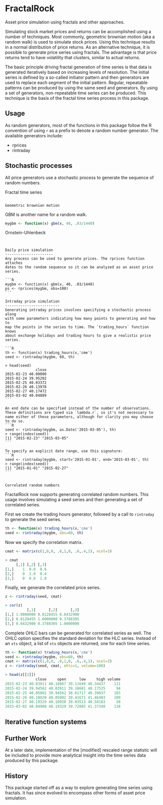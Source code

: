 FractalRock
===========
Asset price simulation using fractals and other approaches. 

Simulating stock market prices and returns can be accomplished using a number
of techniques. Most commonly, geometric brownian motion (aka a random walk) is  used to simulate stock prices. Using this technique results in a normal
distribution of price returns. As an alternative technique, it is possible to
generate price series using fractals. The advantage is that price returns
tend to have volatility that clusters, similar to actual returns.

The basic principle driving fractal generation of time series is that data is
generated iteratively based on increasing levels of resolution. The initial
series is defined by a so-called initiator pattern and then generators are
used to replace each segment of the initial pattern. Regular, repeatable
patterns can be produced by using the same seed and generators. By using a set  of generators, non-repeatable time series can be produced. This technique is
the basis of the fractal time series process in this package.

Usage
-----
As random generators, most of the functions in this package follow the R
convention of using `r` as a prefix to denote a random number generator.
The available generators include:

+ rprices
+ rintraday

Stochastic processes
--------------------
All price generators use a stochastic process to generate the sequence of
random numbers.

Fractal time series
~~~~~~~~~~~~~~~~~~~

Geometric brownian motion
~~~~~~~~~~~~~~~~~~~~~~~~~
GBM is another name for a random walk.

```R
mygbm <- function(x) gbm(x, 40, .03/1440)
```


Ornstein-Uhlenbeck
~~~~~~~~~~~~~~~~~~


Daily price simulation
----------------------
Any process can be used to generate prices. The rprices function attaches
dates to the random sequence so it can be analyzed as an asset price series.

```R
mygbm <- function(x) gbm(x, 40, .03/1440)
ps <- rprices(mygbm, obs=100)
```

Intraday price simulation
-------------------------
Generating intraday prices involves specifying a stochastic process along
with some parameters indicating how many points to generating and how to
map the points in the series to time. The `trading_hours` function knows
about exchange holidays and trading hours to give a realistic price series.

```R
th <- function(x) trading_hours(x,'cme')
seed <- rintraday(mygbm, 60, th)

> head(seed)
              close
2015-02-23 40.00000
2015-02-24 39.95202
2015-02-25 40.03372
2015-02-26 40.13978
2015-02-27 40.17472
2015-03-02 40.04889
```

An end date can be specified instead of the number of observations.
These definitions are typed via `lambda.r`, so it's not necessary to
name either of these parameters, although for clarity you may choose
to do so.
```R
seed <- rintraday(mygbm, as.Date('2015-03-05'), th)
> range(index(seed))
[1] "2015-02-23" "2015-03-05"
```

To specify an explicit date range, use this signature:
```R
seed <- rintraday(mygbm, start='2015-01-01', end='2015-03-01', th)
> range(index(seed))
[1] "2015-01-01" "2015-02-27"
```


Correlated random numbers
~~~~~~~~~~~~~~~~~~~~~~~~~
FractalRock now supports generating correlated random numbers. This usage
involves simulating a seed series and then generating a set of correlated
series.

First we create the trading hours generator, followed by a call to 
`rintraday` to generate the seed series.

```R
th <- function(x) trading_hours(x,'cme')
seed <- rintraday(mygbm, obs=60, th)
```
Now we specify the correlation matrix.
```R
cmat <- matrix(c(1,0,0, .8,1,0, .6,.4,1), ncol=3)

> cmat
     [,1] [,2] [,3]
[1,]    1  0.8  0.6
[2,]    0  1.0  0.4
[3,]    0  0.0  1.0
```

Finally, we generate the correlated price series.

```R
z <- rintraday(seed, cmat)

> cor(z)
          [,1]      [,2]      [,3]
[1,] 1.0000000 0.8128455 0.6432900
[2,] 0.8128455 1.0000000 0.3788305
[3,] 0.6432900 0.3788305 1.0000000
```

Complete OHLC bars can be generated for correlated series as well. The
OHLC option specifies the standard deviation for the HLC series.
Instead of an `xts` object, a list of `xts` objects are returned,
one for each time series.

```R
th <- function(x) trading_hours(x,'cme')
seed <- rintraday(mygbm, obs=60, th)
cmat <- matrix(c(1,0,0, .8,1,0, .6,.4,1), ncol=3)
z <- rintraday(seed, cmat, ohlc=1, volume=100)

> head(z[[2]])
              close     open      low     high volume
2015-02-23 40.03911 40.18967 39.11649 40.34437    111
2015-02-24 39.94562 40.03911 39.18681 40.17525     94
2015-02-25 40.05002 39.94562 38.61717 40.39037    103
2015-02-26 40.10920 40.05002 39.41671 41.46493    109
2015-02-27 40.19329 40.10920 39.83513 40.58183     58
2015-03-02 40.04908 40.19329 39.72885 41.37340    128
```


Iterative function systems
--------------------------

Further Work
------------
At a later date, implementation of the [modified] rescaled range statistic
will be included to provide more analytical insight into the time series data
produced by this package.


History
-------
This package started off as a way to explore generating time series
using fractals. It has since evolved to encompass other forms of
asset price simulation.
